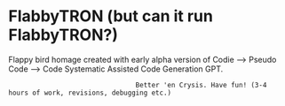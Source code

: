 # FlabbyTRON (but can it run FlabbyTRON?)
Flappy bird homage created with early alpha version of Codie --> Pseudo Code --> Code Systematic Assisted Code Generation GPT. 

                                    Better 'en Crysis. Have fun! (3-4 hours of work, revisions, debugging etc.)
